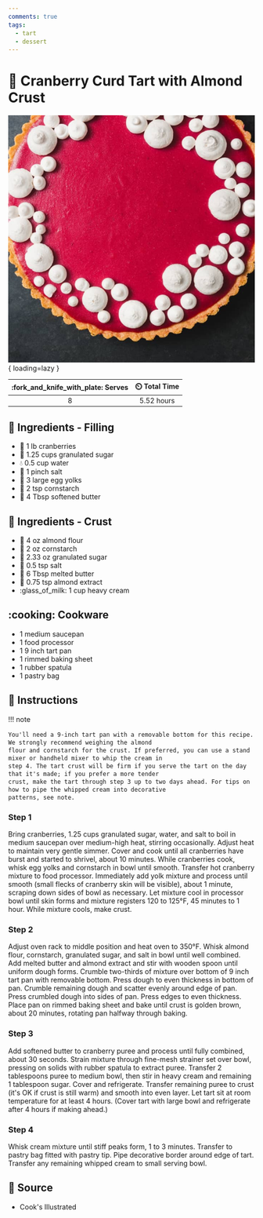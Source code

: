 ```yaml
---
comments: true
tags:
  - tart
  - dessert
---
```

# :pie: Cranberry Curd Tart with Almond Crust

![Cranberry Curd Tart with Almond Crust][1]{ loading=lazy }

| :fork_and_knife_with_plate: Serves | :timer_clock: Total Time |
|:----------------------------------:|:-----------------------: |
| 8 | 5.52 hours |

## :salt: Ingredients - Filling

- :cherries: 1 lb cranberries
- :candy: 1.25 cups granulated sugar
- :droplet: 0.5 cup water
- :salt: 1 pinch salt
- :egg: 3 large egg yolks
- :corn: 2 tsp cornstarch
- :butter: 4 Tbsp softened butter

## :salt: Ingredients - Crust

- :chestnut: 4 oz almond flour
- :corn: 2 oz cornstarch
- :candy: 2.33 oz granulated sugar
- :salt: 0.5 tsp salt
- :butter: 6 Tbsp melted butter
- :chestnut: 0.75 tsp almond extract
- :glass_of_milk: 1 cup heavy cream

## :cooking: Cookware

- 1 medium saucepan
- 1 food processor
- 1 9 inch tart pan
- 1 rimmed baking sheet
- 1 rubber spatula
- 1 pastry bag

## :pencil: Instructions

!!! note

    You'll need a 9-inch tart pan with a removable bottom for this recipe. We strongly recommend weighing the almond
    flour and cornstarch for the crust. If preferred, you can use a stand mixer or handheld mixer to whip the cream in
    step 4. The tart crust will be firm if you serve the tart on the day that it's made; if you prefer a more tender
    crust, make the tart through step 3 up to two days ahead. For tips on how to pipe the whipped cream into decorative
    patterns, see note.

### Step 1

Bring cranberries, 1.25 cups granulated sugar, water, and salt to boil in medium saucepan over medium-high heat,
stirring occasionally. Adjust heat to maintain very gentle simmer. Cover and cook until all cranberries have burst and
started to shrivel, about 10 minutes. While cranberries cook, whisk egg yolks and cornstarch in bowl until smooth.
Transfer hot cranberry mixture to food processor. Immediately add yolk mixture and process until smooth (small flecks of
cranberry skin will be visible), about 1 minute, scraping down sides of bowl as necessary. Let mixture cool in processor
bowl until skin forms and mixture registers 120 to 125°F, 45 minutes to 1 hour. While mixture cools, make crust.

### Step 2

Adjust oven rack to middle position and heat oven to 350°F. Whisk almond flour, cornstarch, granulated sugar, and salt
in bowl until well combined. Add melted butter and almond extract and stir with wooden spoon until uniform dough forms.
Crumble two-thirds of mixture over bottom of 9 inch tart pan with removable bottom. Press dough to even thickness in
bottom of pan. Crumble remaining dough and scatter evenly around edge of pan. Press crumbled dough into sides of pan.
Press edges to even thickness. Place pan on rimmed baking sheet and bake until crust is golden brown, about 20 minutes,
rotating pan halfway through baking.

### Step 3

Add softened butter to cranberry puree and process until fully combined, about 30 seconds. Strain mixture through
fine-mesh strainer set over bowl, pressing on solids with rubber spatula to extract puree. Transfer 2 tablespoons puree
to medium bowl, then stir in heavy cream and remaining 1 tablespoon sugar. Cover and refrigerate. Transfer remaining
puree to crust (it's OK if crust is still warm) and smooth into even layer. Let tart sit at room temperature for at
least 4 hours. (Cover tart with large bowl and refrigerate after 4 hours if making ahead.)

### Step 4

Whisk cream mixture until stiff peaks form, 1 to 3 minutes. Transfer to pastry bag fitted with pastry tip. Pipe
decorative border around edge of tart. Transfer any remaining whipped cream to small serving bowl.

## :link: Source

- Cook's Illustrated

[1]: <../../assets/images/cranberry-curd-tart-with-almond-crust.jpg>
